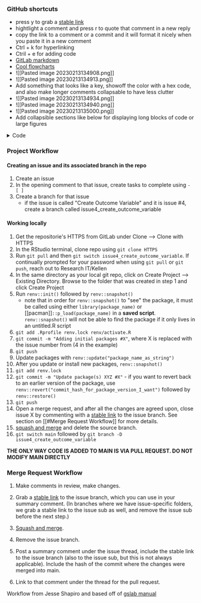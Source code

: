 ### GitHub shortcuts

- press y to grab a [stable link](https://docs.github.com/en/repositories/working-with-files/using-files/getting-permanent-links-to-files)
- hightlight a comment and press r to quote that comment in a new reply
- copy the link to a comment or a commit and it will format it nicely when you paste it in a new comment
- Ctrl + k for hyperlinking
- Ctril + e for adding code 
-  [GitLab markdown](https://docs.gitlab.com/ee/user/markdown.html)
-   [Cool flowcharts](https://about.gitlab.com/handbook/tools-and-tips/mermaid/)
- ![[Pasted image 20230213134908.png]]
- ![[Pasted image 20230213134913.png]]
- Add something that looks like a key, showoff the color with a hex code, and also make longer comments collapsable to have less clutter
- ![[Pasted image 20230213134934.png]]
- ![[Pasted image 20230213134940.png]]
- ![[Pasted image 20230213135000.png]]
- Add collapsible sections like below for displaying long blocks of code or large figures
<details>
  <summary>Code</summary>
`print("This is collapsed, and is helpful for not crowding the text with code and figures")``

</details>


### Project Workflow

#### Creating an issue and its associated branch in the repo
1. Create an issue
2. In the opening comment to that issue, create tasks to complete using `- [ ]`  
3. Create a branch for that issue
	- if the issue is called "Create Outcome Variable" and it is issue #4, create a branch called issue4_create_outcome_variable


#### Working locally
1.  Get the repositorie's HTTPS  from GitLab under Clone --> Clone with HTTPS
2. In the RStudio terminal, clone repo using `git clone HTTPS`
3.  Run `git pull` and then `git switch issue4_create_outcome_variable`. If continually prompted for your password when using `git pull` or `git push`, reach out to Research IT/Kellen
4.  In the same directory as your local git repo, click on Create Project --> Existing Directory. Browse to the folder that was created in step 1 and click Create Project
5.  Run `renv::init()` followed by `renv::snapshot()`
    -   note that in order for `renv::snapshot()` to "see" the package, it must be called using either `library(package_name)` or [[pacman]]`::p_load(package_name)` in a **saved script**. `renv::snapshot()` will not be able to find the package if it only lives in an untitled.R script
6.  `git add .Rprofile renv.lock renv/activate.R`
7.  `git commit -m "Adding initial packages #X"`, where X is replaced with the issue number from (4 in the example)
8.  `git push`
9.  Update packages with `renv::update("package_name_as_string")`
10.  After you update or install new packages, `renv::snapshot()`
11.  `git add renv.lock`
12.  `git commit -m "Update package(s) XYZ #X"`
    -   if you want to revert back to an earlier version of the package, use `renv::revert("commit_hash_for_package_version_I_want")` followed by `renv::restore()`
13.  `git push`
14.  Open a merge request, and after all the changes are agreed upon, close issue X by commenting with a [stable link](https://docs.github.com/en/repositories/working-with-files/using-files/getting-permanent-links-to-files) to the issue branch. See section on [[#Merge Request Workflow]] for more details.
15.  [squash and merge](https://docs.gitlab.com/ee/user/project/merge_requests/squash_and_merge.html) and delete the source branch.
16.  `git switch main` followed by `git branch -D issue4_create_outcome_variable`

**THE ONLY WAY CODE IS ADDED TO MAIN IS VIA PULL REQUEST. DO NOT MODIFY MAIN DIRECTLY**

### Merge Request Workflow

1.  Make comments in review, make changes.
    
2.  Grab a [stable link](https://docs.github.com/en/repositories/working-with-files/using-files/getting-permanent-links-to-files) to the issue branch, which you can use in your summary comment. (In branches where we have issue-specific folders, we grab a stable link to the issue sub as well, and remove the issue sub before the next step.)
    
3.  [Squash and merge](https://docs.github.com/en/pull-requests/collaborating-with-pull-requests/incorporating-changes-from-a-pull-request/about-pull-request-merges#squash-and-merge-your-commits).
    
4.  Remove the issue branch.
    
5.  Post a summary comment under the issue thread, include the stable link to the issue branch (also to the issue sub, but this is not always applicable). Include the hash of the commit where the changes were merged into main.
    
6.  Link to that comment under the thread for the pull request.
    

Workflow from Jesse Shapiro and based off of [gslab manual](https://github.com/gslab-econ/lab-manual/wiki/Introduction)







